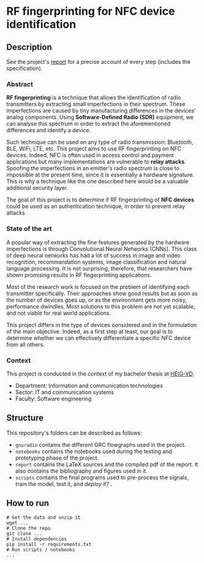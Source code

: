 # RF fingerprinting for NFC device identification

## Description

See the project's [report](report/bt-report.pdf) for a precise account of every step (includes the specification).

### Abstract

**RF fingerprinting** is a technique that allows the identification of radio transmitters by extracting small imperfections in their spectrum. These imperfections are caused by tiny manufacturing differences in the devices' analog components. Using **Software-Defined Radio (SDR)** equipment, we can analyse this spectrum in order to extract the aforementioned differences and identify a device.

Such technique can be used on any type of radio transmission: Bluetooth, BLE, WiFi, LTE, etc. This project aims to use RF fingerprinting on NFC devices. Indeed, NFC is often used in access control and payment applications but many implementations are vulnerable to **relay attacks**. Spoofing the imperfections in an emitter's radio spectrum is close to impossible at the present time, since it is essentially a hardware signature. This is why a technique like the one described here would be a valuable additional security layer.

The goal of this project is to determine if RF fingerprinting of **NFC devices** could be used as an authentication technique, in order to prevent relay attacks.

### State of the art

A popular way of extracting the fine features generated by the hardware imperfections is through Convolutional Neural Networks (CNNs). This class of deep neural networks has had a lot of success in image and video recognition, recommandation systems, image classification and natural language processing. It is not surprising, therefore, that researchers have shown promising results in RF fingerprinting applications.

Most of the research work is focused on the problem of identifying each transmitter specifically. Their approaches show good results but as soon as the number of devices goes up, or as the environment gets more noisy, performance dwindles. Most solutions to this problem are not yet scalable, and not viable for real world applications.

This project differs in the type of devices considered and in the formulation of the main objective. Indeed, as a first step at least, our goal is to determine whether we can effectively differentiate a specific NFC device from all others.

### Context

This project is conducted in the context of my bachelor thesis at [HEIG-VD](https://heig-vd.ch/en).

- Department: Information and communication technologies
- Sector: IT and communication systems
- Faculty: Software engineering

## Structure

This repository's folders can be described as follows:

- `gnuradio` contains the different GRC flowgraphs used in the project.
- `notebooks` contains the notebooks used during the testing and prototyping phase of the project.
- `report` contains the LaTeX sources and the compiled pdf of the report. It also contains the bibliography and figures used in it.
- `scripts` contains the final programs used to pre-process the signals, train the model, test it, and _deploy it?_ .

## How to run

```
# Get the data and unzip it
wget ...
# Clone the repo
git clone ...
# Install dependencies
pip install -r requirements.txt
# Run scripts / notebooks
...
```
